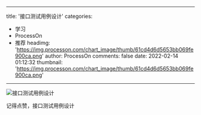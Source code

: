 
---
title: '接口测试用例设计'
categories: 
 - 学习
 - ProcessOn
 - 推荐
headimg: 'https://img.processon.com/chart_image/thumb/61cd4d6d5653bb069fe900ca.png'
author: ProcessOn
comments: false
date: 2022-02-14 01:12:32
thumbnail: 'https://img.processon.com/chart_image/thumb/61cd4d6d5653bb069fe900ca.png'
---

<div>   
<img class="thumb" alt="接口测试用例设计" src="https://img.processon.com/chart_image/thumb/61cd4d6d5653bb069fe900ca.png" referrerpolicy="no-referrer">
<p>记得点赞，接口测试用例设计</p>  
</div>
            